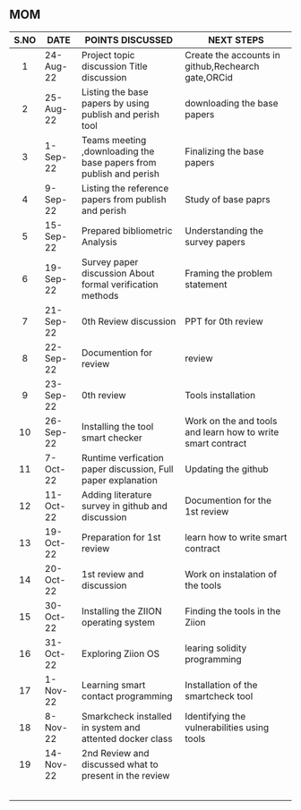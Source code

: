 ## MOM

|  S.NO |  DATE     | POINTS DISCUSSED  |  NEXT STEPS |
|:-------:|---------|---------------------|-------------|
|1  | 24-Aug-22    |Project topic discussion Title discussion| Create the accounts in github,Rechearch gate,ORCid    |
|2| 25-Aug-22        | Listing the base papers by using publish and perish tool | downloading the base papers   | 
|3|1-Sep-22         |  Teams meeting ,downloading the base papers from publish and perish | Finalizing the base papers  | 
|4|   9-Sep-22      | Listing the reference papers from publish and perish  |  Study of  base paprs     | 
|5|15-Sep-22         | Prepared bibliometric Analysis  | Understanding the survey papers     | 
|6|19-Sep-22         | Survey paper discussion About formal verification methods| Framing the problem statement | 
|7|21-Sep-22      | 0th Review discussion  |  PPT  for 0th review    | 
|8|  22-Sep-22       |  Documention for review | review     | 
|9|  23-Sep-22       | 0th review  |  Tools installation    | 
|10|26-Sep-22         |  Installing the tool  smart checker | Work on the and tools and learn how to write smart contract       | 
|11|      7-Oct-22   | Runtime verfication paper  discussion, Full paper explanation  |  Updating the  github      | 
|12|  11-Oct-22       |   Adding literature survey in github and discussion|  Documention for the  1st review    | 
|13|19-Oct-22         |  Preparation for 1st review | learn how to write smart contract   | 
|14|20-Oct-22         |1st review and  discussion   |   Work on instalation of the tools  | 
|15|30-Oct-22         |  Installing the ZIION operating system |  Finding the tools in the Ziion      | 
|16| 31-Oct-22        | Exploring Ziion OS  |  learing solidity programming    | 
|17|1-Nov-22         | Learning smart contact programming  |   Installation of the smartcheck tool    | 
|18|  8-Nov-22       |  Smarkcheck installed in system and attented docker class  |   Identifying  the vulnerabilities using tools     |
|19| 14-Nov-22         | 2nd Review and discussed what to present in the review  |      | 
||         |   |      | 
||         |   |      | 
||         |   |      | 
||         |   |      | 
||         |   |      | 

